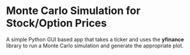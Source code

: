 # Monte Carlo Simulation for Stock/Option Prices

A simple Python GUI based app that takes a ticker and uses the **yfinance** library to run a Monte Carlo simulation and generate the appropriate plot.
